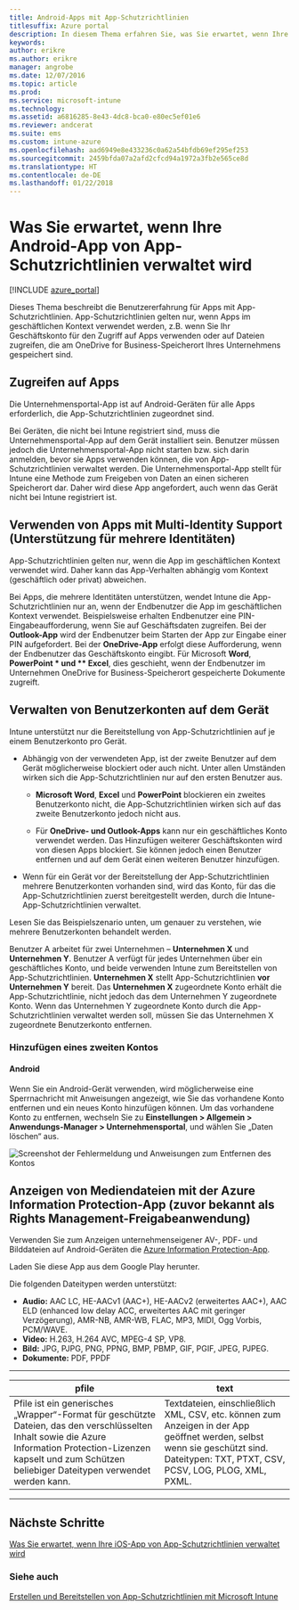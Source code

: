 ```yaml
---
title: Android-Apps mit App-Schutzrichtlinien
titlesuffix: Azure portal
description: In diesem Thema erfahren Sie, was Sie erwartet, wenn Ihre Android-App von App-Schutzrichtlinien verwaltet wird."
keywords: 
author: erikre
ms.author: erikre
manager: angrobe
ms.date: 12/07/2016
ms.topic: article
ms.prod: 
ms.service: microsoft-intune
ms.technology: 
ms.assetid: a6816285-8e43-4dc8-bca0-e80ec5ef01e6
ms.reviewer: andcerat
ms.suite: ems
ms.custom: intune-azure
ms.openlocfilehash: aad6949e8e433236c0a62a54bfdb69ef295ef253
ms.sourcegitcommit: 2459bfda07a2afd2cfcd94a1972a3fb2e565ce8d
ms.translationtype: HT
ms.contentlocale: de-DE
ms.lasthandoff: 01/22/2018
---
```

# <a name="what-to-expect-when-your-android-app-is-managed-by-app-protection-policies"></a>Was Sie erwartet, wenn Ihre Android-App von App-Schutzrichtlinien verwaltet wird 

[!INCLUDE [azure_portal](./includes/azure_portal.md)]

Dieses Thema beschreibt die Benutzererfahrung für Apps mit App-Schutzrichtlinien. App-Schutzrichtlinien gelten nur, wenn Apps im geschäftlichen Kontext verwendet werden, z.B. wenn Sie Ihr Geschäftskonto für den Zugriff auf Apps verwenden oder auf Dateien zugreifen, die am OneDrive for Business-Speicherort Ihres Unternehmens gespeichert sind.
##  <a name="accessing-apps"></a>Zugreifen auf Apps

Die Unternehmensportal-App ist auf Android-Geräten für alle Apps erforderlich, die App-Schutzrichtlinien zugeordnet sind.

Bei Geräten, die nicht bei Intune registriert sind, muss die Unternehmensportal-App auf dem Gerät installiert sein. Benutzer müssen jedoch die Unternehmensportal-App nicht starten bzw. sich darin anmelden, bevor sie Apps verwenden können, die von App-Schutzrichtlinien verwaltet werden.
Die Unternehmensportal-App stellt für Intune eine Methode zum Freigeben von Daten an einen sicheren Speicherort dar. Daher wird diese App angefordert, auch wenn das Gerät nicht bei Intune registriert ist.


##  <a name="using-apps-with-multi-identity-support"></a>Verwenden von Apps mit Multi-Identity Support (Unterstützung für mehrere Identitäten)

App-Schutzrichtlinien gelten nur, wenn die App im geschäftlichen Kontext verwendet wird. Daher kann das App-Verhalten abhängig vom Kontext (geschäftlich oder privat) abweichen.

Bei Apps, die mehrere Identitäten unterstützen, wendet Intune die App-Schutzrichtlinien nur an, wenn der Endbenutzer die App im geschäftlichen Kontext verwendet.  Beispielsweise erhalten Endbenutzer eine PIN-Eingabeaufforderung, wenn Sie auf Geschäftsdaten zugreifen.  Bei der <strong>Outlook-App</strong> wird der Endbenutzer beim Starten der App zur Eingabe einer PIN aufgefordert. Bei der <strong>OneDrive-App</strong> erfolgt diese Aufforderung, wenn der Endbenutzer das Geschäftskonto eingibt.  Für Microsoft <strong>Word</strong>, <strong>PowerPoint * und ** Excel</strong>, dies geschieht, wenn der Endbenutzer im Unternehmen OneDrive for Business-Speicherort gespeicherte Dokumente zugreift.
##  <a name="managing-user-accounts-on-the-device"></a>Verwalten von Benutzerkonten auf dem Gerät

Intune unterstützt nur die Bereitstellung von App-Schutzrichtlinien auf je einem Benutzerkonto pro Gerät.

* Abhängig von der verwendeten App, ist der zweite Benutzer auf dem Gerät möglicherweise blockiert oder auch nicht. Unter allen Umständen wirken sich die App-Schutzrichtlinien nur auf den ersten Benutzer aus.

  * **Microsoft Word**, **Excel** und **PowerPoint** blockieren ein zweites Benutzerkonto nicht, die App-Schutzrichtlinien wirken sich auf das zweite Benutzerkonto jedoch nicht aus.

  * Für **OneDrive- und Outlook-Apps** kann nur ein geschäftliches Konto verwendet werden.  Das Hinzufügen weiterer Geschäftskonten wird von diesen Apps blockiert.  Sie können jedoch einen Benutzer entfernen und auf dem Gerät einen weiteren Benutzer hinzufügen.


* Wenn für ein Gerät vor der Bereitstellung der App-Schutzrichtlinien mehrere Benutzerkonten vorhanden sind, wird das Konto, für das die App-Schutzrichtlinien zuerst bereitgestellt werden, durch die Intune-App-Schutzrichtlinien verwaltet.


Lesen Sie das Beispielszenario unten, um genauer zu verstehen, wie mehrere Benutzerkonten behandelt werden.

Benutzer A arbeitet für zwei Unternehmen – **Unternehmen X** und **Unternehmen Y**. Benutzer A verfügt für jedes Unternehmen über ein geschäftliches Konto, und beide verwenden Intune zum Bereitstellen von App-Schutzrichtlinien. **Unternehmen X** stellt App-Schutzrichtlinien **vor** **Unternehmen Y** bereit. Das **Unternehmen X** zugeordnete Konto erhält die App-Schutzrichtlinie, nicht jedoch das dem Unternehmen Y zugeordnete Konto. Wenn das Unternehmen Y zugeordnete Konto durch die App-Schutzrichtlinien verwaltet werden soll, müssen Sie das Unternehmen X zugeordnete Benutzerkonto entfernen.
### <a name="adding-a-second-account"></a>Hinzufügen eines zweiten Kontos
####  <a name="android"></a>Android
Wenn Sie ein Android-Gerät verwenden, wird möglicherweise eine Sperrnachricht mit Anweisungen angezeigt, wie Sie das vorhandene Konto entfernen und ein neues Konto hinzufügen können.  Um das vorhandene Konto zu entfernen, wechseln Sie zu **Einstellungen &gt; Allgemein &gt; Anwendungs-Manager &gt; Unternehmensportal**, und wählen Sie „Daten löschen“ aus.

![Screenshot der Fehlermeldung und Anweisungen zum Entfernen des Kontos](./media/android-switch-user.png)

##  <a name="viewing-media-files-with-the-azure-information-protection-app-previously-known-as-rights-management-sharing-app"></a>Anzeigen von Mediendateien mit der Azure Information Protection-App (zuvor bekannt als Rights Management-Freigabeanwendung)
Verwenden Sie zum Anzeigen unternehmenseigener AV-, PDF- und Bilddateien auf Android-Geräten die [Azure Information Protection-App](https://play.google.com/store/apps/details?id=com.microsoft.ipviewer).

Laden Sie diese App aus dem Google Play herunter.  

Die folgenden Dateitypen werden unterstützt:

* **Audio:** AAC LC, HE-AACv1 (AAC+), HE-AACv2 (erweitertes AAC+), AAC ELD (enhanced low delay ACC, erweitertes AAC mit geringer Verzögerung), AMR-NB, AMR-WB, FLAC, MP3, MIDI, Ogg Vorbis, PCM/WAVE.
* **Video:** H.263, H.264 AVC, MPEG-4 SP, VP8.
* **Bild:** JPG, PJPG, PNG, PPNG, BMP, PBMP, GIF, PGIF, JPEG, PJPEG.
* **Dokumente:** PDF, PPDF

------------

|                                                                                 <strong>pfile</strong>                                                                                  |                                                                      <strong>text</strong>                                                                      |
|-----------------------------------------------------------------------------------------------------------------------------------------------------------------------------------------|-----------------------------------------------------------------------------------------------------------------------------------------------------------------|
| Pfile ist ein generisches „Wrapper“-Format für geschützte Dateien, das den verschlüsselten Inhalt sowie die Azure Information Protection-Lizenzen kapselt und zum Schützen beliebiger Dateitypen verwendet werden kann. | Textdateien, einschließlich XML, CSV, etc. können zum Anzeigen in der App geöffnet werden, selbst wenn sie geschützt sind. Dateitypen: TXT, PTXT, CSV, PCSV, LOG, PLOG, XML, PXML. |

---------------
## <a name="next-steps"></a>Nächste Schritte
[Was Sie erwartet, wenn Ihre iOS-App von App-Schutzrichtlinien verwaltet wird](app-protection-enabled-apps-ios.md)

### <a name="see-also"></a>Siehe auch
[Erstellen und Bereitstellen von App-Schutzrichtlinien mit Microsoft Intune](app-protection-policies.md)
